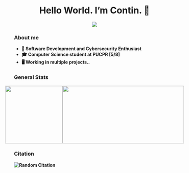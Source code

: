 <h1 align="center"><b>Hello World. I’m Contin. 👋</h1>

<p align="center">
    <a href="https://github.com/EduContin"><img src="https://readme-typing-svg.herokuapp.com?font=Time+New+Roman&color=cyan&size=25&center=true&vCenter=true&width=600&height=100&lines=011100110110100101101101011100000110110001111001;001000000110001001100101011101000111010001100101;011100100010000001110100011010000110000101101110;00100000011110010110111101110101"></a>
</p>


### About me
- 🔭 Software Development and Cybersecurity Enthusiast
- 🎓 Computer Science student at PUCPR [5/8]
- 🖥️ Working in multiple projects..

### General Stats
<div style="display: flex; align-items: center; justify-content: center;">
  <picture>
  <source srcset="https://github-readme-stats.vercel.app/api?username=EduContin&theme=tokyonight&show_icons=true" height= "180cm"/>
  <source srcset="https://github-readme-stats.vercel.app/api?username=EduContin&show_icons=true"/>
  <img src="https://github-readme-stats.vercel.app/api/top-langs/?username=EduContin&layout=compact&theme=tokyonight" />
</picture>
  <img height= "180cm" width="380cm"  src="https://github-readme-stats.vercel.app/api/top-langs/?username=EduContin&layout=compact&theme=tokyonight"/>
</div>

### Citation
![Random Citation](https://quotes-github-readme.vercel.app/api?type=horizontal&theme=tokyonight)
